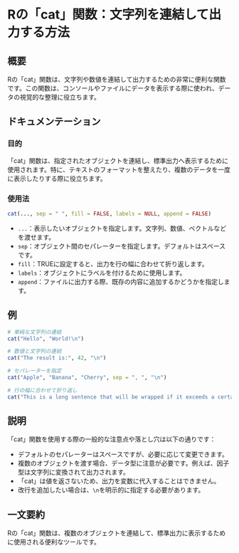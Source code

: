 <!--
Meta Description: # Rの「cat」関数：文字列を連結して出力する方法 ## 概要 Rの「cat」関数は、文字列や数値を連結して出力するための非常に便利な関数です。この関数は、コンソールやファイルにデータを表示する際に使われ、データの視覚的な整理に役立ちます。 ## ドキュメンテーション ### 目的 「cat」関数...
Meta Keywords: cat, 関数は, sep, fill, false
-->

# Rの「cat」関数：文字列を連結して出力する方法

## 概要
Rの「cat」関数は、文字列や数値を連結して出力するための非常に便利な関数です。この関数は、コンソールやファイルにデータを表示する際に使われ、データの視覚的な整理に役立ちます。

## ドキュメンテーション

### 目的
「cat」関数は、指定されたオブジェクトを連結し、標準出力へ表示するために使用されます。特に、テキストのフォーマットを整えたり、複数のデータを一度に表示したりする際に役立ちます。

### 使用法
```R
cat(..., sep = " ", fill = FALSE, labels = NULL, append = FALSE)
```

- `...`：表示したいオブジェクトを指定します。文字列、数値、ベクトルなどを渡せます。
- `sep`：オブジェクト間のセパレーターを指定します。デフォルトはスペースです。
- `fill`：TRUEに設定すると、出力を行の幅に合わせて折り返します。
- `labels`：オブジェクトにラベルを付けるために使用します。
- `append`：ファイルに出力する際、既存の内容に追加するかどうかを指定します。

## 例
```R
# 単純な文字列の連結
cat("Hello", "World!\n")

# 数値と文字列の連結
cat("The result is:", 42, "\n")

# セパレーターを指定
cat("Apple", "Banana", "Cherry", sep = ", ", "\n")

# 行の幅に合わせて折り返し
cat("This is a long sentence that will be wrapped if it exceeds a certain length.", fill = TRUE)
```

## 説明
「cat」関数を使用する際の一般的な注意点や落とし穴は以下の通りです：

- デフォルトのセパレーターはスペースですが、必要に応じて変更できます。
- 複数のオブジェクトを渡す場合、データ型に注意が必要です。例えば、因子型は文字列に変換されて出力されます。
- 「cat」は値を返さないため、出力を変数に代入することはできません。
- 改行を追加したい場合は、`\n`を明示的に指定する必要があります。

## 一文要約
Rの「cat」関数は、複数のオブジェクトを連結して、標準出力に表示するために使用される便利なツールです。